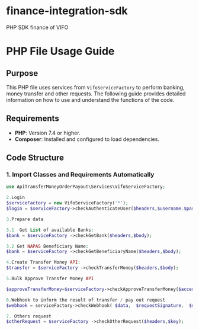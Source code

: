 # finance-integration-sdk
PHP SDK finance of VIFO
# PHP File Usage Guide
## Purpose

This PHP file uses services from `VifoServiceFactory` to perform banking, money transfer and other requests. The following guide provides detailed information on how to use and understand the functions of the code.

## Requirements
- **PHP**: Version 7.4 or higher.
- **Composer**: Installed and configured to load dependencies.


## Code Structure
### 1. Import Classes and Requirements Automatically
```php
use ApiTransferMoneyOrderPayout\Services\VifoServiceFactory;

2.Login
$serviceFactory = new VifoServiceFactory('*');
$login = $serviceFactory->checkAuthenticateUser($headers,$username.$password);

3.Prepare data

3.1  Get List of available Banks:
$bank = $serviceFactory ->checkGetBank($headers,$body);

3.2 Get NAPAS Beneficiary Name:
$bank = $serviceFactory ->checkGetBeneficiaryName($headers,$body);

4.Create Transfer Money API:
$transfer = $serviceFactory ->checkTransferMoney($headers,$body);

5.Bulk Approve Transfer Money API

$approveTransferMoney=$serviceFactory->checkApproveTransferMoney($accessToken, $secretKey,  $timestamp, $body);

6.Webhook to inform the result of transfer / pay out request
$webhook = serviceFactory->checkWebhook( $data,  $requestSignature,  $secretKey,  $timestamp):

7. Others request
$otherRequest = $serviceFactory ->checkOtherRequest($headers,$key);